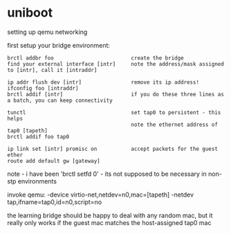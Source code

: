 # uniboot

setting up qemu networking

  first setup your bridge environment:
  
    brctl addbr foo                         create the bridge
    find your external interface [intr]     note the address/mask assigned to [intr], call it [intraddr]
    
    ip addr flush dev [intr]                remove its ip address!
    ifconfig foo [intraddr]                   
    brctl addif [intr]                      if you do these three lines as a batch, you can keep connectivity
    
    tunctl                                  set tap0 to persistent - this helps
                                            note the ethernet address of tap0 [tapeth]
    brctl addif foo tap0

    ip link set [intr] promisc on           accept packets for the guest ether
    route add default gw [gateway]                     
    
note - i have been 'brctl setfd 0' - its not supposed to be necessary in non-stp environments

invoke qemu:
  -device virtio-net,netdev=n0,mac=[tapeth]  -netdev tap,ifname=tap0,id=n0,script=no

the learning bridge should be happy to deal with any random mac, but it really only
works if the guest mac matches the host-assigned tap0 mac


